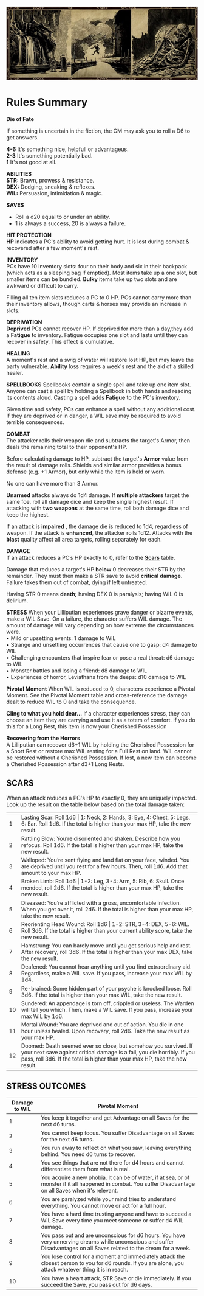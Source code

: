 ![Header](Bilete/Header.jpg)

# Rules Summary  

**Die of Fate**  

If something is uncertain in the fiction, the GM may ask you to roll a D6 to get answers.

__4-6__ It's something nice, helpfull or advantageus.  
__2-3__ It's something potentially bad.  
__1__ It's not good at all. 

**ABILITIES**  
**STR:** Brawn, prowess & resistance.   
**DEX:** Dodging, sneaking & reflexes.   
**WIL:**  Persuasion, intimidation & magic.

**SAVES**  
- Roll a d20 equal to or under an ability.
- 1 is always a success, 20 is always a failure.

**HIT PROTECTION**  
**HP** indicates a PC's ability to avoid getting hurt. It is lost during combat & recovered after a few moment's rest.

**INVENTORY**  
PCs have 10 inventory slots: four on their body and six in their backpack (which acts as a sleeping bag if emptied). Most items take up a one slot, but smaller items can be bundled. **Bulky** items take up two slots and are awkward or difficult to carry.

Filling all ten item slots reduces a PC to 0 HP. PCs cannot carry more than their inventory allows, though carts & horses may provide an increase in slots.

**DEPRIVATION**  
**Deprived** PCs cannot recover HP. If deprived for more than a day,they add a **Fatigue** to inventory. Fatigue occupies one slot and lasts until they can recover in safety. This effect is cumulative.

**HEALING**  
A moment's rest and a swig of water will restore lost HP, but may leave the party vulnerable. **Ability** loss requires a week's rest and the aid of a skilled healer.

**SPELLBOOKS**
Spellbooks contain a single spell and take up one item slot. Anyone can cast a spell by holding a Spellbook in both hands and reading its contents aloud. Casting a spell adds **Fatigue** to the PC's inventory.

Given time and safety, PCs can enhance a spell without any additional cost. If they are deprived or in danger, a WIL save may be required to avoid terrible consequences.

**COMBAT**  
The attacker rolls their weapon die and subtracts the target's Armor, then deals the remaining total to their opponent's HP.

Before calculating damage to HP, subtract the target's **Armor** value from the result of damage rolls. Shields and similar armor provides a bonus defense (e.g. +1 Armor), but only while the item is held or worn.

No one can have more than 3 Armor.

**Unarmed** attacks always do 1d4 damage. If **multiple attackers** target the same foe, roll all damage dice and keep the single highest result. If attacking with **two weapons** at the same time, roll both damage dice and keep the highest.

If an attack is **impaired** , the damage die is reduced to 1d4, regardless of weapon. If the attack is **enhanced**, the attacker rolls 1d12. Attacks with the **blast** quality affect all area targets, rolling separately for each.

**DAMAGE**  
If an attack reduces a PC’s HP exactly to 0, refer to the [**Scars**](/cairn-srd#scars-1) table.
 
Damage that reduces a target's HP **below** 0 decreases their STR by the remainder. They must then make a STR save to avoid **critical damage.**  Failure takes them out of combat, dying if left untreated.

Having STR 0 means **death;** having DEX 0 is paralysis; having WIL 0 is delirium.

**STRESS**
When your Lilliputian experiences grave danger or bizarre events, make a WIL Save. On a failure, the character suffers WIL damage. The amount of damage will vary depending on how extreme the circumstances were.  
• Mild or upsetting events: 1 damage to WIL  
• Strange and unsettling occurrences that cause one to gasp: d4 damage to WIL  
• Challenging encounters that inspire fear or pose a real threat: d6 damage to WIL  
• Monster battles and losing a friend: d8 damage to WIL  
• Experiences of horror, Leviathans from the deeps: d10 damage to WIL  

**Pivotal Moment**
When WIL is reduced to 0, characters experience a Pivotal Moment. See the Pivotal Moment table and cross-reference the damage dealt to reduce WIL to 0 and take the consequence.

**Cling to what you hold dear…**
If a character experiences stress, they can choose
an item they are carrying and use it as a totem of
comfort. If you do this for a Long Rest, this item is
now your Cherished Possession

**Recovering from the Horrors**  
A Lilliputian can recover d6+1 WIL by holding the Cherished Possession for a Short Rest or restore
max WIL resting for a Full Rest on land. WIL cannot be restored without a Cherished Possession. If lost, a new item can become a Cherished Possession after d3+1 Long Rests.

## SCARS
When an attack reduces a PC's HP to exactly 0, they are uniquely impacted. Look up the result on the table below based on the total damage taken:

|      |                                                              |
|------ |---|
| 1    | Lasting Scar: Roll 1d6 &#124; 1: Neck, 2: Hands, 3: Eye, 4: Chest, 5: Legs, 6: Ear. Roll 1d6. If the total is higher than your max HP, take the new result. |
| 2    | Rattling Blow: You’re disoriented and shaken. Describe how you refocus. Roll 1d6. If the total is higher than your max HP, take the new result. |
| 3    | Walloped: You’re sent flying and land flat on your face, winded. You are deprived until you rest for a few hours. Then, roll 1d6. Add that amount to your max HP. |
| 4    | Broken Limb: Roll 1d6 &#124; 1-2: Leg, 3-4: Arm, 5: Rib, 6: Skull. Once mended, roll 2d6. If the total is higher than your max HP, take the new result. |
| 5    | Diseased: You’re afflicted with a gross, uncomfortable infection. When you get over it, roll 2d6. If the total is higher than your max HP, take the new result. |
| 6    | Reorienting Head Wound: Roll 1d6 &#124; 1-2: STR, 3-4: DEX, 5-6: WIL. Roll 3d6. If the total is higher than your current ability score, take the new result. |
| 7    | Hamstrung: You can barely move until you get serious help and rest. After recovery, roll 3d6. If the total is higher than your max DEX, take the new result. |
| 8    | Deafened: You cannot hear anything until you find extraordinary aid. Regardless, make a WIL save. If you pass, increase your max WIL by 1d4. |
| 9    | Re-brained: Some hidden part of your psyche is knocked loose. Roll 3d6. If the total is higher than your max WIL, take the new result. |
| 10   | Sundered: An appendage is torn off, crippled or useless. The Warden will tell you which. Then, make a WIL save. If you pass, increase your max WIL by 1d6. |
| 11   | Mortal Wound: You are deprived and out of action. You die in one hour unless healed. Upon recovery, roll 2d6. Take the new result as your max HP. |
| 12   | Doomed: Death seemed ever so close, but somehow you survived. If your next save against critical damage is a fail, you die horribly. If you pass, roll 3d6. If the total is higher than your max HP, take the new result. |

## STRESS OUTCOMES
| Damage to WIL | Pivotal Moment                                                                                    |
| ------------- | ------------------------------------------------------------------------------------------------- |
| 1             | You keep it together and get Advantage on all Saves for the next d6 turns.                        |
| 2             | You cannot keep focus. You suffer Disadvantage on all Saves for the next d6 turns.                |
| 3             | You run away to reflect on what you saw, leaving everything behind. You need d6 turns to recover. |
| 4             | You see things that are not there for d4 hours and cannot differentiate them from what is real.   |
| 5             | You acquire a new phobia. It can be of water, if at sea, or of monster if it all happened in combat. You suffer Disadvantage on all Saves when it's relevant.   |
| 6             | You are paralyzed while your mind tries to understand everything. You cannot move or act for a full hour. |
| 7             | You have a hard time trusting anyone and have to succeed a WIL Save every time you meet someone or suffer d4 WIL damage. |
| 8             | You pass out and are unconscious for d6 hours. You have very unnerving dreams while unconscious and suffer Disadvantages on all Saves related to the dream for a week. |
| 9             | You lose control for a moment and immediately attack the closest person to you for d6 rounds. If you are alone, you attack whatever thing it is in reach.|
| 10            |You have a heart attack, STR Save or die immediately. If you succeed the Save, you pass out for d6 days.|
